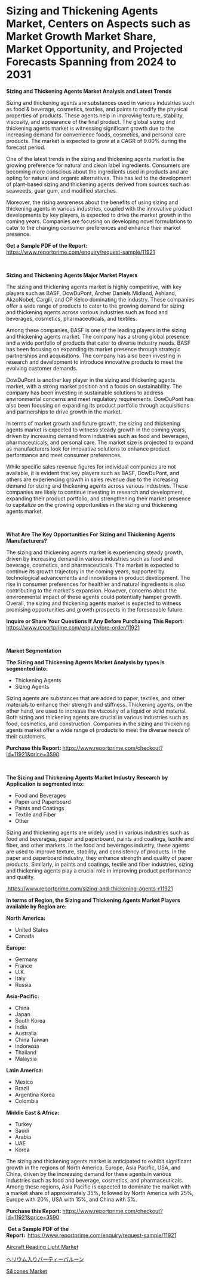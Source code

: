 <p><h1>Sizing and Thickening Agents Market, Centers on Aspects such as Market Growth Market Share, Market Opportunity, and Projected Forecasts Spanning from 2024 to 2031</h1></p><p><strong>Sizing and Thickening Agents Market Analysis and Latest Trends</strong></p>
<p><p>Sizing and thickening agents are substances used in various industries such as food & beverage, cosmetics, textiles, and paints to modify the physical properties of products. These agents help in improving texture, stability, viscosity, and appearance of the final product. The global sizing and thickening agents market is witnessing significant growth due to the increasing demand for convenience foods, cosmetics, and personal care products. The market is expected to grow at a CAGR of 9.00% during the forecast period.</p><p>One of the latest trends in the sizing and thickening agents market is the growing preference for natural and clean label ingredients. Consumers are becoming more conscious about the ingredients used in products and are opting for natural and organic alternatives. This has led to the development of plant-based sizing and thickening agents derived from sources such as seaweeds, guar gum, and modified starches.</p><p>Moreover, the rising awareness about the benefits of using sizing and thickening agents in various industries, coupled with the innovative product developments by key players, is expected to drive the market growth in the coming years. Companies are focusing on developing novel formulations to cater to the changing consumer preferences and enhance their market presence.</p></p>
<p><strong>Get a Sample PDF of the Report:&nbsp;</strong> <a href="https://www.reportprime.com/enquiry/request-sample/11921">https://www.reportprime.com/enquiry/request-sample/11921</a></p>
<p>&nbsp;</p>
<p><strong>Sizing and Thickening Agents Major Market Players</strong></p>
<p><p>The sizing and thickening agents market is highly competitive, with key players such as BASF, DowDuPont, Archer Daniels Midland, Ashland, AkzoNobel, Cargill, and CP Kelco dominating the industry. These companies offer a wide range of products to cater to the growing demand for sizing and thickening agents across various industries such as food and beverages, cosmetics, pharmaceuticals, and textiles.</p><p>Among these companies, BASF is one of the leading players in the sizing and thickening agents market. The company has a strong global presence and a wide portfolio of products that cater to diverse industry needs. BASF has been focusing on expanding its market presence through strategic partnerships and acquisitions. The company has also been investing in research and development to introduce innovative products to meet the evolving customer demands.</p><p>DowDuPont is another key player in the sizing and thickening agents market, with a strong market position and a focus on sustainability. The company has been investing in sustainable solutions to address environmental concerns and meet regulatory requirements. DowDuPont has also been focusing on expanding its product portfolio through acquisitions and partnerships to drive growth in the market.</p><p>In terms of market growth and future growth, the sizing and thickening agents market is expected to witness steady growth in the coming years, driven by increasing demand from industries such as food and beverages, pharmaceuticals, and personal care. The market size is projected to expand as manufacturers look for innovative solutions to enhance product performance and meet consumer preferences.</p><p>While specific sales revenue figures for individual companies are not available, it is evident that key players such as BASF, DowDuPont, and others are experiencing growth in sales revenue due to the increasing demand for sizing and thickening agents across various industries. These companies are likely to continue investing in research and development, expanding their product portfolio, and strengthening their market presence to capitalize on the growing opportunities in the sizing and thickening agents market.</p></p>
<p>&nbsp;</p>
<p><strong>What Are The Key Opportunities For Sizing and Thickening Agents Manufacturers?</strong></p>
<p><p>The sizing and thickening agents market is experiencing steady growth, driven by increasing demand in various industries such as food and beverage, cosmetics, and pharmaceuticals. The market is expected to continue its growth trajectory in the coming years, supported by technological advancements and innovations in product development. The rise in consumer preferences for healthier and natural ingredients is also contributing to the market's expansion. However, concerns about the environmental impact of these agents could potentially hamper growth. Overall, the sizing and thickening agents market is expected to witness promising opportunities and growth prospects in the foreseeable future.</p></p>
<p><strong>Inquire or Share Your Questions If Any Before Purchasing This Report:</strong> <a href="https://www.reportprime.com/enquiry/pre-order/11921">https://www.reportprime.com/enquiry/pre-order/11921</a></p>
<p>&nbsp;</p>
<p><strong>Market Segmentation</strong></p>
<p><strong>The Sizing and Thickening Agents Market Analysis by types is segmented into:</strong></p>
<p><ul><li>Thickening Agents</li><li>Sizing Agents</li></ul></p>
<p><p>Sizing agents are substances that are added to paper, textiles, and other materials to enhance their strength and stiffness. Thickening agents, on the other hand, are used to increase the viscosity of a liquid or solid material. Both sizing and thickening agents are crucial in various industries such as food, cosmetics, and construction. Companies in the sizing and thickening agents market offer a wide range of products to meet the diverse needs of their customers.</p></p>
<p><strong>Purchase this Report:&nbsp;</strong><a href="https://www.reportprime.com/checkout?id=11921&price=3590">https://www.reportprime.com/checkout?id=11921&price=3590</a></p>
<p>&nbsp;</p>
<p><strong>The Sizing and Thickening Agents Market Industry Research by Application is segmented into:</strong></p>
<p><ul><li>Food and Beverages</li><li>Paper and Paperboard</li><li>Paints and Coatings</li><li>Textile and Fiber</li><li>Other</li></ul></p>
<p><p>Sizing and thickening agents are widely used in various industries such as food and beverages, paper and paperboard, paints and coatings, textile and fiber, and other markets. In the food and beverages industry, these agents are used to improve texture, stability, and consistency of products. In the paper and paperboard industry, they enhance strength and quality of paper products. Similarly, in paints and coatings, textile and fiber industries, sizing and thickening agents play a crucial role in improving product performance and quality.</p></p>
<p><a href="https://www.reportprime.com/sizing-and-thickening-agents-r11921">&nbsp;https://www.reportprime.com/sizing-and-thickening-agents-r11921</a></p>
<p><strong>In terms of Region, the Sizing and Thickening Agents Market Players available by Region are:</strong></p>
<p>
    <p> <strong> North America: </strong>
        <ul>
            <li>United States</li>
            <li>Canada</li>
        </ul>
        </p> 
    <p> <strong> Europe: </strong>
        <ul>
            <li>Germany</li>
            <li>France</li>
            <li>U.K.</li>
            <li>Italy</li>
            <li>Russia</li>
        </ul>
        </p> 
    <p> <strong> Asia-Pacific: </strong>
        <ul>
            <li>China</li>
            <li>Japan</li>
            <li>South Korea</li>
            <li>India</li>
            <li>Australia</li>
            <li>China Taiwan</li>
            <li>Indonesia</li>
            <li>Thailand</li>
            <li>Malaysia</li>
        </ul>
        </p> 
    <p> <strong> Latin America: </strong>
        <ul>
            <li>Mexico</li>
            <li>Brazil</li>
            <li>Argentina Korea</li>
            <li>Colombia</li>
        </ul>
        </p> 
    <p> <strong> Middle East & Africa: </strong>
        <ul>
            <li>Turkey</li>
            <li>Saudi</li>
            <li>Arabia</li>
            <li>UAE</li>
            <li>Korea</li>
        </ul>
    </p>
    </p>
<p><p>The sizing and thickening agents market is anticipated to exhibit significant growth in the regions of North America, Europe, Asia Pacific, USA, and China, driven by the increasing demand for these agents in various industries such as food and beverage, cosmetics, and pharmaceuticals. Among these regions, Asia Pacific is expected to dominate the market with a market share of approximately 35%, followed by North America with 25%, Europe with 20%, USA with 15%, and China with 5%.</p></p>
<p><strong>Purchase this Report: </strong><a href="https://www.reportprime.com/checkout?id=11921&price=3590">https://www.reportprime.com/checkout?id=11921&price=3590</a></p>
<p>&nbsp;<strong>Get a Sample PDF of the Report:&nbsp;&nbsp;</strong><a href="https://www.reportprime.com/enquiry/request-sample/11921">https://www.reportprime.com/enquiry/request-sample/11921</a></p>
<p><strong></strong></p>
<p><p><a href="https://issuu.com/reportprime-2/docs/aircraft-reading-light-market-size-2030.pptx">Aircraft Reading Light Market</a></p><p><a href="https://github.com/oqxogxyvqe90775/Market-Research-Report-List-2/blob/main/398194869662.md">ヘリウム入りパーティーバルーン</a></p><p><a href="https://github.com/RoccoManning/Market-Research-Report-List-5/blob/main/silicones-market.md">Silicones Market</a></p></p>